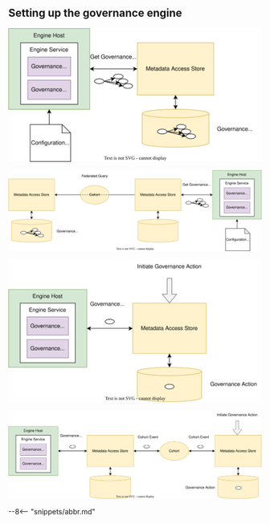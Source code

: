 <!-- SPDX-License-Identifier: CC-BY-4.0 -->
<!-- Copyright Contributors to the ODPi Egeria project 2020. -->

## Setting up the governance engine

![Engine Host Configuring](/patterns/metadata-governance/engine-host-configuring.svg)


![Engine Host Remote Configuring](/patterns/metadata-governance/engine-host-remote-configuring.svg)


![Local Governance Action](/patterns/metadata-governance/engine-host-local-governance-action.svg)


![Remote Governance Action](/patterns/metadata-governance/engine-host-remote-governance-action.svg)

--8<-- "snippets/abbr.md"